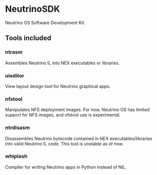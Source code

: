 # NeutrinoSDK
Neutrino OS Software Development Kit

## Tools included
### ntrasm
Assembles Neutrino IL into NEX executables or libraries.
### uieditor
View layout design tool for Neutrino graphical apps.
### nfstool
Manipulates NFS deployment images. For now, Neutrino OS has limited support for NFS images, and nfstool use is experimental.
### ntrdisasm
Disassembles Neutrino bytecode contained in NEX executables/libraries into valid Neutrino IL code. This tool is unstable as of now.
### whiplash
Compiler for writing Neutrino apps in Python instead of NIL.
